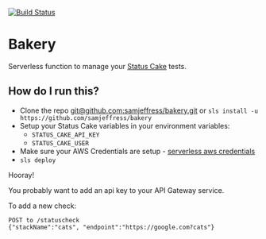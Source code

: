 [![Build Status](https://travis-ci.org/samjeffress/bakery.svg?branch=master)](https://travis-ci.org/samjeffress/bakery)
# Bakery

Serverless function to manage your [Status Cake](https://www.statuscake.com/) tests. 

## How do I run this?
* Clone the repo [git@github.com:samjeffress/bakery.git](git@github.com:samjeffress/bakery.git) or `sls install -u https://github.com/samjeffress/bakery`
* Setup your Status Cake variables in your environment variables:
  - `STATUS_CAKE_API_KEY`
  - `STATUS_CAKE_USER`
* Make sure your AWS Credentials are setup - [serverless aws credentials](https://serverless.com/framework/docs/providers/aws/guide/credentials/) 
* `sls deploy` 

Hooray!


You probably want to add an api key to your API Gateway service.

To add a new check:

	POST to /statuscheck
	{"stackName":"cats", "endpoint":"https://google.com?cats"}